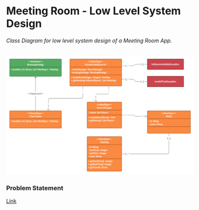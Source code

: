 # Meeting Room - Low Level System Design

###### Class Diagram for low level system design of a Meeting Room App.

![Meeting Room image](./class%20diagram/meeting-room-app.png)

### Problem Statement

[Link](./problem-statement.pdf)